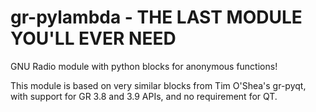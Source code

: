 # gr-pylambda - THE LAST MODULE YOU'LL EVER NEED

GNU Radio module with python blocks for anonymous functions!

This module is based on very similar blocks from Tim O'Shea's gr-pyqt, with support for GR 3.8 and 3.9 APIs, and no requirement for QT.
